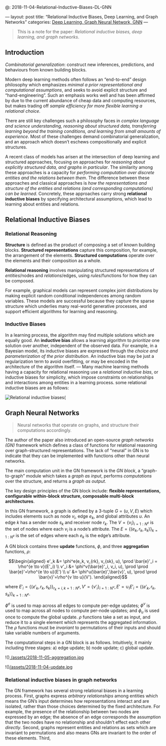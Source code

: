 @: 2018-11-04-Relational-Inductive-Biases-DL-GNN

<script type="text/x-mathjax-config">MathJax.Hub.Config({tex2jax: {inlineMath:[['$','$']]}});</script>
<script src='https://cdnjs.cloudflare.com/ajax/libs/mathjax/2.7.5/latest.js?config=default' async></script>
—
layout: post
title: “Relational Inductive Biases, Deep Learning, and Graph Networks”
categories: [Deep Learning, Graph Neural Network, GNN]()
—

> This is a note for the paper: *Relational inductive biases, deep learning, and graph networks*.

## Introduction

*Combinatorial generalization*: construct new inferences, predictions, and behaviours from known building blocks.

Modern deep learning methods often follows an “end-to-end” design philosophy which emphasizes *minimal a prior representational and computational assumptions*, and seeks to avoid explicit structure and “hand-engineering”. Such an emphasis works well and has been affirmed by due to the current abundance of cheap data and computing resources, but makes trading off *sample efficiency for more flexible learning a relational choice*.

There are still key challenges such a philosophy faces in *complex language and science understanding, reasoning about structured data, transferring learning beyond the training conditions, and learning from small amounts of experience*. Most of these challenges demand combinatorial generalization, and an approach which doesn’t eschews compositionally and explicit structures.

A recent class of models has arisen at the intersection of deep learning and structured approaches, focusing on approaches for *reasoning about explicitly structured data, and graphs in particular*. The similarity among these approaches is a capacity for *performing computation over discrete entities and the relations between them*. The difference between these approaches and classical approaches is *how the representations and structure of the entities and relations (and corresponding computations) can be learned*. Concretely, these approaches carry strong **relational inductive biases** by specifying architectural assumptions, which lead to learning about entities and relations.

## Relational Inductive Biases

### Relational Reasoning

**Structure** is defined as the product of composing a set of known building blocks. **Structured representations** capture this composition, for example, the arrangement of the elements. **Structured computations** operate over the elements and their composition as a whole.

**Relational reasoning** involves manipulating structured representations of *entities*/nodes and *relations*/edges, using *rules*/functions for how they can be composed.

For example, graphical models can represent complex joint distributions by making explicit random conditional independences among random variables. These models are successful because they capture the sparse structure which underlies many real-world generative processes, and support efficient algorithms for learning and reasoning.

### Inductive Biases

In a learning process, the algorithm may find multiple solutions which are equally good. An **inductive bias** allows a learning algorithm to *prioritize* one solution over another, independent of the observed data. For example, in a Bayesian model, its inductive biases are expressed through the *choice and parameterization of the prior distribution*. An inductive bias may be just a regularization term to avoid overfitting, or may be encoded in the architecture of the algorithm itself.
—
Many machine learning methods having a capacity for relational reasoning use a *relational inductive bias*, or inductive biases for simplicity, which impose constraints on relationships and interactions among entities in a learning process. some relational inductive biases are as follows:

![Relational inductive biases]()(

## Graph Neural Networks
> Neural networks that operate on graphs, and structure their computations accordingly.

The author of the paper also introduced an open-source *graph networks (GN)* framework which defines a class of functions for relational reasoning over graph-structured representations. The lack of “neural” in GN is to indicate that they can be implemented with functions other than neural networks.

The main computation unit in the GN framework is the *GN block*, a “graph-to-graph” module which takes a *graph as input*, performs *computations* over the structure, and returns a *graph as output*.

The key design principles of the GN block include: **flexible representations, configurable within-block structure, composable multi-block architectures**.

In this GN framework, a graph is defined by a 3-tuple $G=(u, V, E)$ which includes elements such as node $v_i$, edge $e_k$, and global attributes $u$. An edge $k$ has a sender node $s_k$ and receiver node $r_k$. The $V=\{v_i\}_{i=1:N^e}$ is the set of nodes where each $v_i$ is a node’s attribute. The $E=\{(e_k, r_k, s_k)\}_{k=1:N^e}$ is the set of edges where each $e_k$ is the edge’s attribute.

A GN block contains three **update** functions, $\phi$, and three **aggregation** functions, $\rho$:

$$\begin{aligned}
e'_k &= \phi^e(e_k, v_{rk}, v_{sk}, u), \prod \bar{e}'_i = \rho^{e \to v}(E'_i) \\
v'_i &= \phi^v(\bar{e}'_i, v_i, u), \prod \prod \bar{e}'=\rho^{e \to u}(E') \\
u' &= \phi^u(\bar{e}',\bar{v}', u), \prod \prod \bar{v}'=\rho^{v \to u}(V'). 
\end{aligned}$$

where $E'_i = \{(e'_k, r_k, s_k)\}_{r_k=i, k=1:N^e}, V' = \{v'_i\}_{i=1:N^v}, E' = \cup_i E'_i=\{(e'_k, r_k, s_k)\}_{k=1:N^e}$.

$\phi^e$ is used to map across all edges to compute per-edge updates; $\phi^v$ is used to map across all nodes to compute per-node updates; and $\phi_u$ is used once to compute the global update. $\rho$ functions take a set as input, and reduce it to a single element which represents the aggregated information. The $\rho$ functions must be *invariant* to permutations of their inputs and should take variable numbers of arguments.

The computational steps in a GN block is as follows. Intuitively, it mainly including three stages: a) edge update; b) node update; c) global update.

!()[ /assets/2018-11-05-aggregation.jpg]()

!()[/assets/2018-11-04-update.jpg]()

### Relational inductive biases in graph networks

The GN framework has several strong relational biases in a learning process. 
First, graphs express *arbitrary relationships* among entities which means the GN’s input determines how representations interact and are isolated, rather than those choices determined by the fixed architecture. For example, the presence of the relationship between two nodes are expressed by an edge; the absence of an edge corresponds the assumption that the two nodes have no relationship and shouldn’t effect each other *directly*.
Second, graphs represent entities and relations as sets which are invariant to permutations and also means GNs are invariant to the order of these elements.
Third, 

